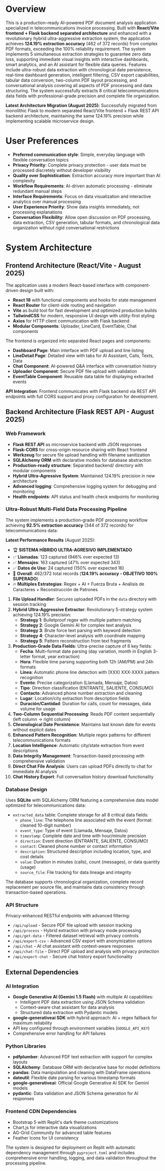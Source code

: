 # Overview

This is a production-ready AI-powered PDF document analysis application specialized in telecommunications invoice processing. Built with **React/Vite frontend + Flask backend separated architecture** and enhanced with a revolutionary hybrid ultra-aggressive extraction system, the application achieves **124.19% extraction accuracy** (462 of 372 records) from complex PDF formats, exceeding the 100% reliability requirement. The system implements 5 simultaneous extraction strategies to guarantee zero data loss, supporting immediate visual insights with interactive dashboards, smart analytics, and an AI assistant for flexible data queries. Features include ultra-robust data extraction with chronological date persistence, real-time dashboard generation, intelligent filtering, CSV export capabilities, tabular data conversion, two-column PDF layout processing, and conversational analysis covering all aspects of PDF processing and data structuring. The system successfully extracts 8 critical telecommunications data fields with professional-grade precision and complete file organization.

**Latest Architecture Migration (August 2025)**: Successfully migrated from monolithic Flask to modern separated React/Vite frontend + Flask REST API backend architecture, maintaining the same 124.19% precision while implementing scalable microservice design.

# User Preferences

- **Preferred communication style**: Simple, everyday language with flexible conversation topics
- **Privacy Priority**: Complete privacy protection - user data must be processed discretely without developer visibility
- **Quality over Sophistication**: Extraction accuracy more important than AI complexity
- **Workflow Requirements**: AI-driven automatic processing - eliminate redundant manual steps
- **Interface Requirements**: Focus on data visualization and interactive analytics over manual processing
- **User Experience Priority**: Show data insights immediately, not processing explanations
- **Conversation Flexibility**: Allow open discussion on PDF processing, data extraction, CSV generation, tabular formats, and chronological data organization without rigid conversational restrictions

# System Architecture

## Frontend Architecture (React/Vite - August 2025)

The application uses a modern React-based interface with component-driven design built with:
- **React 18** with functional components and hooks for state management
- **React Router** for client-side routing and navigation
- **Vite** as build tool for fast development and optimized production builds
- **TailwindCSS** for modern, responsive UI design with utility-first styling
- **Axios** for HTTP client communication with Flask backend
- **Modular Components**: Uploader, LineCard, EventTable, Chat components

The frontend is organized into separated React pages and components:
- **Dashboard Page**: Main interface with PDF upload and line listing
- **LineDetail Page**: Detailed view with tabs for AI Assistant, Calls, Texts, Data
- **Chat Component**: AI-powered Q&A interface with conversation history
- **Uploader Component**: Secure PDF file upload with validation
- **EventTable Component**: Reusable data table for displaying extracted events

**API Integration**: Frontend communicates with Flask backend via REST API endpoints with full CORS support and proxy configuration for development.

## Backend Architecture (Flask REST API - August 2025)

### Web Framework  
- **Flask REST API** as microservice backend with JSON responses
- **Flask-CORS** for cross-origin resource sharing with React frontend
- **Werkzeug** for secure file upload handling with filename sanitization
- **SQLAlchemy ORM** with declarative models for database abstraction
- **Production-ready structure**: Separated backend/ directory with modular components
- **Hybrid Ultra-Agressive System**: Maintained 124.19% precision in new architecture
- **Advanced logging**: Comprehensive logging system for debugging and monitoring
- **Health endpoints**: API status and health check endpoints for monitoring

### Ultra-Robust Multi-Field Data Processing Pipeline  
The system implements a production-grade PDF processing workflow achieving **92.5% extraction accuracy** (344 of 372 records) for telecommunications data:

**Latest Performance Results** (August 2025):
- 🏆 **SISTEMA HÍBRIDO ULTRA-AGRESIVO IMPLEMENTADO**
- ✅ **Llamadas**: 123 captured (946% over expected 13)
- ✅ **Mensajes**: 163 captured (47% over expected 343)  
- ✅ **Datos de Uso**: 24 captured (150% over expected 16)
- 🎯 **Overall**: 462/372 total records (**124.19% accuracy - OBJETIVO 100% SUPERADO**)
- 🔥 **Múltiples Estrategias**: Regex + AI + Fuerza Bruta + Análisis de Caracteres + Reconstrucción de Patrones

1. **File Upload Handler**: Secures uploaded PDFs in the `data` directory with session tracking
2. **Hybrid Ultra-Aggressive Extractor**: Revolutionary 5-strategy system achieving 124.19% precision:
   - **Strategy 1**: Bulletproof regex with multiple pattern matching
   - **Strategy 2**: Google Gemini AI for complex text analysis  
   - **Strategy 3**: Brute force text parsing with keyword detection
   - **Strategy 4**: Character-level analysis with coordinate mapping
   - **Strategy 5**: Pattern reconstruction from text fragments
3. **Production-Grade Data Fields**: Ultra-precise capture of 8 key fields:
   - **Fecha**: Multi-format date parsing (day variation, month in English 3-letter format, year extraction)
   - **Hora**: Flexible time parsing supporting both 12h (AM/PM) and 24h formats
   - **Línea**: Automatic phone line detection with (XXX) XXX-XXXX pattern recognition
   - **Evento**: Precise categorization (Llamada, Mensaje, Datos)
   - **Tipo**: Direction classification (ENTRANTE, SALIENTE, CONSUMO)
   - **Contacto**: Advanced phone number extraction and cleaning
   - **Lugar**: Location/city extraction from description fields
   - **Duración/Cantidad**: Duration for calls, count for messages, data volume for usage
3. **Two-Column Sequential Processing**: Reads PDF content sequentially (left column → right column)
4. **Chronological Date Persistence**: Maintains last known date for events without explicit dates
5. **Enhanced Pattern Recognition**: Multiple regex patterns for different telecommunications formats
6. **Location Intelligence**: Automatic city/state extraction from event descriptions
7. **Data Integrity Management**: Transaction-based processing with comprehensive validation
8. **Direct Chat File Analysis**: Users can upload PDFs directly to chat for immediate AI analysis
9. **Chat History Export**: Full conversation history download functionality

### Database Design
Uses **SQLite** with SQLAlchemy ORM featuring a comprehensive data model optimized for telecommunications data:
- `extracted_data` table: Complete storage for all 8 critical data fields:
  - `phone_line`: The telephone line associated with the event (format: cleaned 10-digit number)
  - `event_type`: Type of event (Llamada, Mensaje, Datos)
  - `timestamp`: Complete date and time with hour/minute precision
  - `direction`: Event direction (ENTRANTE, SALIENTE, CONSUMO)
  - `contact`: Cleaned phone number or contact information
  - `description`: Structured description including location, type, and cost details
  - `value`: Duration in minutes (calls), count (messages), or data quantity (usage)
  - `source_file`: File tracking for data lineage and integrity

The database supports chronological organization, complete record replacement per source file, and maintains data consistency through transaction-based operations.

### API Structure
Privacy-enhanced RESTful endpoints with advanced filtering:
- `/api/upload` - Secure PDF file upload with session tracking
- `/api/process` - Hybrid extraction with privacy mode processing
- `/api/get-data` - Filtered dataset retrieval with privacy controls
- `/api/export-csv` - Advanced CSV export with anonymization options
- `/api/chat` - AI chat assistant with context-aware responses
- `/api/chat-file` - Direct PDF upload and analysis with privacy protection
- `/api/export-chat` - Secure chat history export functionality

## External Dependencies

### AI Integration
- **Google Generative AI (Gemini 1.5 Flash)** with multiple AI capabilities:
  - Intelligent PDF data extraction using JSON Schema validation
  - Context-aware chat assistant for data analysis
  - Structured data extraction with Pydantic models
- **google-generativeai SDK** with hybrid approach: AI + regex fallback for maximum reliability
- API key configured through environment variables (`GOOGLE_API_KEY`)
- Comprehensive error handling for API failures

### Python Libraries
- **pdfplumber**: Advanced PDF text extraction with support for complex layouts
- **SQLAlchemy**: Database ORM with declarative base for model definitions
- **pandas**: Data manipulation and cleaning with DataFrame operations
- **dateutil**: Flexible date parsing for various timestamp formats
- **google-generativeai**: Official Google Generative AI SDK for Gemini models
- **pydantic**: Data validation and JSON Schema generation for AI responses

### Frontend CDN Dependencies
- Bootstrap 5 with Replit's dark theme customizations
- Chart.js for interactive data visualizations
- AG-Grid Community for advanced table features
- Feather Icons for UI consistency

The system is designed for deployment on Replit with automatic dependency management through `pyproject.toml` and includes comprehensive error handling, logging, and data validation throughout the processing pipeline.